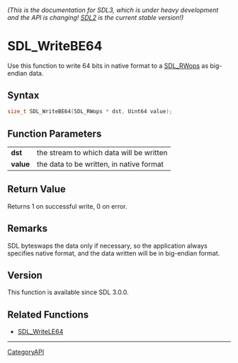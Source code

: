 ###### (This is the documentation for SDL3, which is under heavy development and the API is changing! [SDL2](https://wiki.libsdl.org/SDL2/) is the current stable version!)
# SDL_WriteBE64

Use this function to write 64 bits in native format to a [SDL_RWops](SDL_RWops) as big-endian data.

## Syntax

```c
size_t SDL_WriteBE64(SDL_RWops * dst, Uint64 value);

```

## Function Parameters

|               |                                          |
| ------------- | ---------------------------------------- |
| **dst**       | the stream to which data will be written |
| **value**     | the data to be written, in native format |

## Return Value

Returns 1 on successful write, 0 on error.

## Remarks

SDL byteswaps the data only if necessary, so the application always
specifies native format, and the data written will be in big-endian format.

## Version

This function is available since SDL 3.0.0.

## Related Functions

* [SDL_WriteLE64](SDL_WriteLE64)

----
[CategoryAPI](CategoryAPI)

